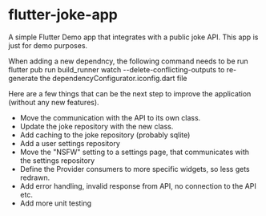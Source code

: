 # flutter-joke-app
A simple Flutter Demo app that integrates with a public joke API. This app is just for demo purposes.

When adding a new dependncy, the following command needs to be run flutter pub run build_runner watch --delete-conflicting-outputs to re-generate the dependencyConfigurator.iconfig.dart file


Here are a few things that can be the next step to improve the application (without any new features).
- Move the communication with the API to its own class.
- Update the joke repository with the new class.
- Add caching to the joke repository (probably sqlite)
- Add a user settings repository
- Move the "NSFW" setting to a settings page, that communicates with the settings repository
- Define the Provider consumers to more specific widgets, so less gets redrawn.
- Add error handling, invalid response from API, no connection to the API etc.
- Add more unit testing
